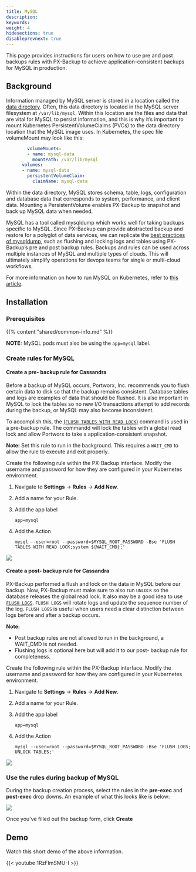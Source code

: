 ```yaml
---
title: MySQL
description: 
keywords: 
weight: 4
hidesections: true
disableprevnext: true
---
```


This page provides instructions for users on how to use pre and post backups rules with PX-Backup to achieve application-consistent backups for MySQL in production.

## Background

Information managed by MySQL server is stored in a location called the [data directory](https://dev.mysql.com/doc/refman/8.0/en/data-directory.html). Often, this data directory is located in the MySQL server filesystem at `/var/lib/mysql`. Within this location are the files and data that are vital for MySQL to persist information, and this is why it’s important to mount Kubernetes PersistentVolumeClaims (PVCs) to the data directory location that the MySQL image uses. In Kubernetes, the spec file volumeMount may look like this:

```yaml
        volumeMounts:
        - name: mysql-data
          mountPath: /var/lib/mysql
      volumes:
      - name: mysql-data
        persistentVolumeClaim:
          claimName: mysql-data
```

Within the data directory, MySQL stores schema, table, logs, configuration and database data that corresponds to system, performance, and client data. Mounting a PersistentVolume enables PX-Backup to snapshot and back up MySQL data when needed.

MySQL has a tool called mysqldump which works well for taking backups specific to MySQL. Since PX-Backup can provide abstracted backup and restore for a polyglot of data services, we can replicate the [best practices of mysqldump](https://dev.mysql.com/doc/refman/5.7/en/mysqldump.html#option_mysqldump_add-locks), such as flushing and locking logs and tables using PX-Backup’s pre and post backup rules. Backups and rules can be used across multiple instances of MySQL and multiple types of clouds. This will ultimately simplify operations for devops teams for single or multi-cloud workflows.

For more information on how to run MySQL on Kubernetes, refer to [this article](https://portworx.com/mysql-kubernetes/ ).

## Installation

### Prerequisites

{{% content "shared/common-info.md" %}}

**NOTE:** MySQL pods must also be using the `app=mysql` label.

### Create rules for MySQL

#### Create a pre- backup rule for Cassandra

Before a backup of MySQL occurs, Portworx, Inc. recommends you to flush certain data to disk so that the backup remains consistent. Database tables and logs are examples of data that should be flushed. It is also important in MySQL to lock the tables so no new I/O transactions attempt to add records during the backup, or MySQL may also become inconsistent. 

To accomplish this, the [(`FLUSH TABLES WITH READ LOCK`)](https://dev.mysql.com/doc/refman/8.0/en/flush.html#flush-tables-with-read-lock) command is used in a pre-backup rule. The commandd will lock the tables with a global read lock and allow Portworx to take a application-consistent snapshot.

**Note:** Set this rule to run in the background. This requires a `WAIT_CMD` to allow the rule to execute and exit properly.

Create the following rule within the PX-Backup interface. Modify the username and password for how they are configured in your Kubernetes environment.

1. Navigate to **Settings** → **Rules** → **Add New**.
2. Add a name for your Rule.
3. Add the app label

	```text
	app=mysql
	```

4. Add the Action

	```text
	mysql --user=root --password=$MYSQL_ROOT_PASSWORD -Bse 'FLUSH TABLES WITH READ LOCK;system ${WAIT_CMD};'
	```

 ![](/img/mysql-pre-rule.png)

#### Create a post- backup rule for Cassandra

PX-Backup performed a flush and lock on the data in MySQL before our backup. Now, PX-Backup must make sure to also run `UNLOCK` so the database releases the global read lock. It also may be a good idea to use [`FLUSH LOGS`](https://dev.mysql.com/doc/refman/8.0/en/flush.html#flush-logs). `FLUSH LOGS` will rotate logs and update the sequence number of the log. `FLUSH LOGS` is useful when users need a clear distinction between logs before and after a backup occurs. 

**Note:** 

* Post backup rules are not allowed to run in the background, a WAIT_CMD is not needed.
* Flushing logs is optional here but will add it to our post- backup rule for completeness.

Create the following rule within the PX-Backup interface. Modify the username and password for how they are configured in your Kubernetes environment.

1. Navigate to **Settings** → **Rules** → **Add New**.
2. Add a name for your Rule.
3. Add the app label

	```text
	app=mysql
	```

4. Add the Action

	```text
	mysql --user=root --password=$MYSQL_ROOT_PASSWORD -Bse 'FLUSH LOGS; UNLOCK TABLES;'
	```

 ![](/img/mysql-post-rule.png)

### Use the rules during backup of MySQL

During the backup creation process, select the rules in the **pre-exec** and **post-exec** drop downs. An example of what this looks like is below:

![](/img/mysql-use-rules.png)

Once you've filled out the backup form, click **Create**

## Demo
Watch this short demo of the above information.

{{< youtube  1RzFlmSMU-I >}}
